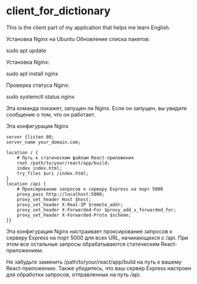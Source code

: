 # client_for_dictionary
This is the client part of my application that helps me learn English.

Установка Nginx на Ubuntu 
Обновление списка пакетов:

sudo apt update

Установка Nginx:

sudo apt install nginx

Проверка статуса Nginx:

sudo systemctl status nginx

Эта команда покажет, запущен ли Nginx. Если он запущен, вы увидите сообщение о том, что он работает.

Эта конфигурация Nginx



    server {listen 80;
    server_name your_domain.com;

    location / {
        # Путь к статическим файлам React-приложения
        root /path/to/your/react/app/build;
        index index.html;
        try_files $uri /index.html;
    }
    location /api {
        # Проксирование запросов к серверу Express на порт 5000
        proxy_pass http://localhost:5000;
        proxy_set_header Host $host;
        proxy_set_header X-Real-IP $remote_addr;
        proxy_set_header X-Forwarded-For $proxy_add_x_forwarded_for;
        proxy_set_header X-Forwarded-Proto $scheme;
    }}

Эта конфигурация Nginx настраивает проксирование запросов к серверу Express на порт 5000 для всех URL, начинающихся с /api. При этом все остальные запросы обрабатываются статическим React-приложением.

Не забудьте заменить /path/to/your/react/app/build на путь к вашему React-приложению. Также убедитесь, что ваш сервер Express настроен для обработки запросов, отправленных на путь /api.